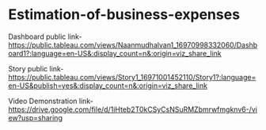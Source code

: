 # Estimation-of-business-expenses


Dashboard public link-https://public.tableau.com/views/Naanmudhalvan1_16970998332060/Dashboard1?:language=en-US&:display_count=n&:origin=viz_share_link

Story public link-https://public.tableau.com/views/Story1_16971001452110/Story1?:language=en-US&publish=yes&:display_count=n&:origin=viz_share_link

Video Demonstration link-https://drive.google.com/file/d/1iHteb2T0kCSyCsNSuRMZbmrwfmgknv6-/view?usp=sharing
 
